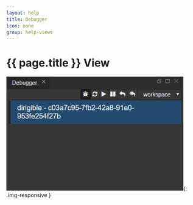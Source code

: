 ```yaml
---
layout: help
title: Debugger
icon: none
group: help-views
---
```


{{ page.title }} View
===



![Debugger view](images/ide_view_debugger.png){: .img-responsive }


